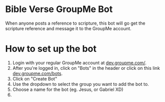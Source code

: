 # Bible Verse GroupMe Bot
When anyone posts a reference to scripture, this bot will go get the scripture reference and message it to the GroupMe account.


# How to set up the bot
1. Login with your regular GroupMe account at [dev.groupme.com/](https://dev.groupme.com/session/new).
2. After you're logged in, click on "Bots" in the header or click on this link [dev.groupme.com/bots](https://dev.groupme.com/bots).
3. Click on "Create Bot"
4. Use the dropdown to select the group you want to add the bot to.
5. Choose a name for the bot (eg. Jesus, or Gabriel XD)
6. 
